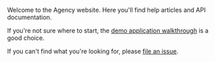 Welcome to the Agency website. Here you'll find help articles and API
documentation.

If you're not sure where to start, the [demo application
walkthrough](/articles/walkthrough) is a good choice.

If you can't find what you're looking for, please [file an
issue](https://github.com/operand/agency/issues/new).
